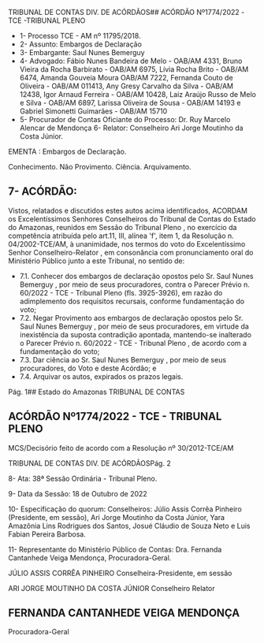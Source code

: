 TRIBUNAL DE CONTAS DIV. DE ACÓRDÃOS## ACÓRDÃO Nº1774/2022 -TCE -TRIBUNAL PLENO

- 1- Processo TCE - AM nº 11795/2018.
- 2- Assunto: Embargos de Declaração
- 3- Embargante: Saul Nunes Bemerguy
- 4- Advogado: Fábio  Nunes  Bandeira de Melo  -  OAB/AM 4331, Bruno Vieira da Rocha Barbirato - OAB/AM 6975, Lívia Rocha Brito - OAB/AM 6474, Amanda Gouveia Moura OAB/AM 7222, Fernanda Couto de Oliveira - OAB/AM 011413, Any Gresy Carvalho da Silva - OAB/AM 12438, Igor Arnaud Ferreira - OAB/AM 10428, Laiz Araújo Russo de Melo e Silva - OAB/AM 6897, Larissa Oliveira de Sousa - OAB/AM 14193 e Gabriel Simonetti Guimarães - OAB/AM 15710
- 5- Procurador de Contas Oficiante do Processo: Dr. Ruy Marcelo Alencar de Mendonça 6- Relator: Conselheiro Ari Jorge Moutinho da Costa Júnior.

EMENTA : Embargos de Declaração.

Conhecimento. Não Provimento. Ciência. Arquivamento.

## 7- ACÓRDÃO:

Vistos, relatados e discutidos estes autos acima identificados, ACORDAM os Excelentíssimos Senhores Conselheiros do Tribunal de Contas do Estado do Amazonas, reunidos em Sessão do Tribunal Pleno , no exercício da competência atribuída pelo art.11, III,  alínea 'f', item 1, da Resolução n. 04/2002-TCE/AM, à  unanimidade, nos termos do voto do Excelentíssimo Senhor Conselheiro-Relator , em consonância com pronunciamento oral do Ministério Público junto a este Tribunal, no sentido de:

- 7.1. Conhecer dos embargos de declaração opostos pelo Sr. Saul Nunes Bemerguy , por meio de seus procuradores, contra o Parecer Prévio n. 60/2022  -  TCE  -  Tribunal  Pleno  (fls.  3925-3926),  em  razão  do adimplemento  dos  requisitos  recursais,  conforme  fundamentação  do voto;
- 7.2. Negar Provimento aos embargos de declaração opostos pelo Sr. Saul Nunes  Bemerguy , por  meio  de  seus  procuradores,  em  virtude  da inexistência da suposta contradição apontada, mantendo-se inalterado o Parecer Prévio n. 60/2022 - TCE - Tribunal Pleno , de acordo com a fundamentação do voto;
- 7.3. Dar  ciência ao Sr. Saul  Nunes  Bemerguy , por meio  de  seus procuradores, do Voto e deste Acórdão; e
- 7.4. Arquivar os autos, expirados os prazos legais.

Pág. 1## Estado do Amazonas TRIBUNAL DE CONTAS

## ACÓRDÃO Nº1774/2022 - TCE - TRIBUNAL PLENO

MCS/Decisório feito de acordo com a Resolução nº 30/2012-TCE/AM

TRIBUNAL DE CONTAS DIV. DE ACÓRDÃOSPág. 2

8- Ata: 38ª Sessão Ordinária - Tribunal Pleno.

9- Data da Sessão: 18 de Outubro de 2022

10-  Especificação do quorum: Conselheiros: Júlio Assis Corrêa Pinheiro (Presidente, em sessão), Ari Jorge Moutinho da Costa Júnior, Yara Amazônia Lins Rodrigues dos Santos, Josué Cláudio de Souza Neto e Luis Fabian Pereira Barbosa.

11-  Representante do Ministério Público de Contas: Dra. Fernanda Cantanhede Veiga Mendonça, Procuradora-Geral.

JÚLIO ASSIS CORRÊA PINHEIRO Conselheira-Presidente, em sessão

ARI JORGE MOUTINHO DA COSTA JÚNIOR Conselheiro Relator

## FERNANDA CANTANHEDE VEIGA MENDONÇA

Procuradora-Geral